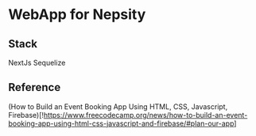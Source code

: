 # WebApp for Nepsity

## Stack
NextJs
Sequelize


## Reference
(How to Build an Event Booking App Using HTML, CSS, Javascript, Firebase)[!https://www.freecodecamp.org/news/how-to-build-an-event-booking-app-using-html-css-javascript-and-firebase/#plan-our-app]